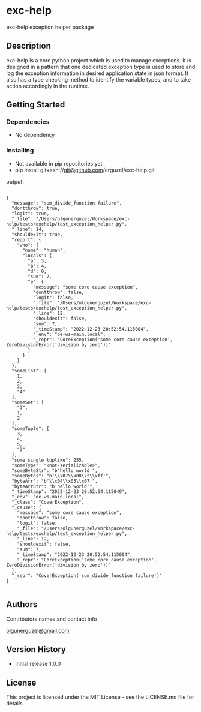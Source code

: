 # exc-help

exc-help exception helper package

## Description

exc-help is a core python project which is used to manage exceptions. It is designed in a pattern that one dedicated exception type is used to store and log the exception information in desired application state in json format. It also has a type checking method to identify the variable types, and to take action accordingly in the runtime.

## Getting Started

### Dependencies

* No dependency

### Installing

* Not available in pip repositories yet
* pip install git+ssh://git@github.com/erguzel/exc-help.git

output:

```

{
  "message": "sum_divide_function failure",
  "dontthrow": true,
  "logit": true,
  "_file": "/Users/olgunerguzel/Workspace/exc-help/tests/exchelp/test_exception_helper.py",
  "_line": 14,
  "shouldexit": true,
  "report": {
    "who": {
      "name": "human",
      "locals": {
        "a": 3,
        "b": 4,
        "d": 0,
        "sum": 7,
        "e": {
          "message": "some core cause exception",
          "dontthrow": false,
          "logit": false,
          "_file": "/Users/olgunerguzel/Workspace/exc-help/tests/exchelp/test_exception_helper.py",
          "_line": 12,
          "shouldexit": false,
          "sum": 7,
          "_timeStamp": "2022-12-23 20:52:54.115004",
          "_env": "oe-ws-main.local",
          "_repr": "CoreException('some core cause exception', ZeroDivisionError('division by zero'))"
        }
      }
    }
  },
  "someList": [
    1,
    2,
    3,
    "4"
  ],
  "someSet": [
    "3",
    1,
    2
  ],
  "someTuple": [
    3,
    4,
    5,
    "3"
  ],
  "some single tuplike": 255,
  "someType": "<not-serializable>",
  "someByteStr": "b'hello world'",
  "someBytes": "b'\\x07\\x08\\t\\xff'",
  "byteArr": "b'\\x04\\x05\\x07'",
  "byteArrStr": "b'hello world'",
  "_timeStamp": "2022-12-23 20:52:54.115049",
  "_env": "oe-ws-main.local",
  "_class": "CoverException",
  "_cause": {
    "message": "some core cause exception",
    "dontthrow": false,
    "logit": false,
    "_file": "/Users/olgunerguzel/Workspace/exc-help/tests/exchelp/test_exception_helper.py",
    "_line": 12,
    "shouldexit": false,
    "sum": 7,
    "_timeStamp": "2022-12-23 20:52:54.115004",
    "_repr": "CoreException('some core cause exception', ZeroDivisionError('division by zero'))"
  },
  "_repr": "CoverException('sum_divide_function failure')"
}


```




## Authors

Contributors names and contact info

 olgunerguzel@gmail.com

## Version History

* Initial release 1.0.0

## License

This project is licensed under the MIT License - see the LICENSE.md file for details

